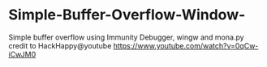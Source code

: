 # Simple-Buffer-Overflow-Window-
Simple buffer overflow using Immunity Debugger, wingw and mona.py
credit to HackHappy@youtube 
https://www.youtube.com/watch?v=0qCw-iCwJM0
